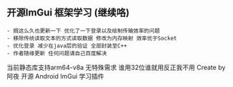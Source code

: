 ## 开源ImGui 框架学习 (继续咯)
    - 搁这么久也更新一下 优化了一下登录以及绘制传输效率的问题
    - 移除传统读取文本的方式读取数据 修改为内存映射 效率优于Socket 
    - 优化登录 减少在java层的验证 全部封装至C++
    - 作者随缘更新 任何问题请自己百度解决
当前静态库支持arm64-v8a 无特殊需求 谁用32位谁就用反正我不用
Create by 阿夜  开源 Android ImGui 学习插件

